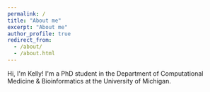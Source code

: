 ```yaml
---
permalink: /
title: "About me"
excerpt: "About me"
author_profile: true
redirect_from: 
  - /about/
  - /about.html
---
```


Hi, I'm Kelly! I'm a PhD student in the Department of Computational Medicine & Bioinformatics at the University of Michigan.
